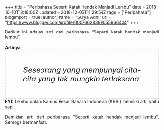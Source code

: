 +++
title = "Peribahasa Seperti Katak Hendak Menjadi Lembu"
date = 2018-10-10T13:18:00Z
updated = 2018-12-05T11:29:54Z
tags = ["Peribahasa"]
blogimport = true 
[author]
	name = "Surya Adhi"
	uri = "https://www.blogger.com/profile/00076628389055966434"
+++

<div dir="ltr" style="text-align: left;" trbidi="on"><div style="text-align: justify;">Berikut ini adalah arti dari peribahasa “Seperti katak hendak menjadi lembu”.</div><br /><div style="text-align: justify;"><b>Artinya:</b></div><div style="border: 2px dashed #ddd; font-size: 24px; height: auto; margin: 0 auto; padding: 50px; text-align: center; width: auto;"><i>Seseorang yang mempunyai cita-cita yang tak mungkin terlaksana.</i></div><div style="text-align: justify;"><b>FYI:</b> Lembu dalam Kamus Besar Bahasa Indonesia (KBBI) memiliki arti, yaitu sapi.</div><div style="text-align: justify;"><br /></div><div style="text-align: justify;">Demikian arti dari peribahasa "Seperti katak hendak menjadi lembu". Semoga bermanfaat.</div></div>
